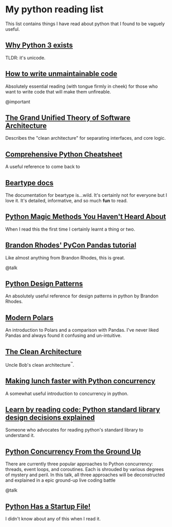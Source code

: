 # My python reading list

This list contains things I have read about python that
I found to be vaguely useful.


## [Why Python 3 exists](https://snarky.ca/why-python-3-exists/)

TLDR: it's unicode. 

## [How to write unmaintainable code](http://www2.imm.dtu.dk/courses/02161/2018/files/how_to_write_unmaintainable_code.pdf)

Absolutely essential reading (with tongue firmly in cheek) 
for those who want to write code that will make them
unfireable.

@important




## [The Grand Unified Theory of Software Architecture](https://danuker.go.ro/the-grand-unified-theory-of-software-architecture.html)

Describes the "clean architecture" for separating interfaces, and core logic. 


## [Comprehensive Python Cheatsheet](https://gto76.github.io/python-cheatsheet/)

A useful reference to come back to


## [Beartype docs](https://beartype.readthedocs.io/en/latest/)

The documentation for beartype is...wild. 
It's certainly not for everyone but I love it. 
It's detailed, informative, and so much **fun** to read.

## [Python Magic Methods You Haven't Heard About](https://martinheinz.dev/blog/87)

When I read this the first time I certainly learnt a thing or two. 


## [Brandon Rhodes' PyCon Pandas tutorial](https://github.com/brandon-rhodes/pycon-pandas-tutorial)

Like almost anything from Brandon Rhodes, this is great. 

@talk

## [Python Design Patterns](https://python-patterns.guide/)

An absolutely useful reference for design patterns in python by Brandon Rhodes. 


## [Modern Polars](https://kevinheavey.github.io/modern-polars/)

An introduction to Polars and a comparison with Pandas. 
I've never liked Pandas and always found it confusing and un-intuitive. 


## [The Clean Architecture](https://blog.cleancoder.com/uncle-bob/2012/08/13/the-clean-architecture.html)

Uncle Bob's clean architecture<sup>™️</sup>. 


## [Making lunch faster with Python concurrency](https://sourcery.ai/blog/concurrency/)

A somewhat useful introduction to concurrency in python. 


## [Learn by reading code: Python standard library design decisions explained](https://death.andgravity.com/stdlib)

Someone who advocates for reading python's standard library to understand it. 


## [Python Concurrency From the Ground Up](https://www.youtube.com/watch?v=MCs5OvhV9S4)

There are currently three popular approaches to Python concurrency: threads, event loops, and coroutines. Each is shrouded by various degrees of mystery and peril.  In this talk, all three approaches will be deconstructed and explained in a epic ground-up live coding battle

@talk


## [Python Has a Startup File!](https://www.assertnotmagic.com/2018/06/30/python-startup-file/)

I didn't know about any of this when I read it. 
